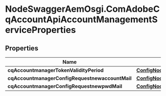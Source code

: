 # NodeSwaggerAemOsgi.ComAdobeCqAccountApiAccountManagementServiceProperties

## Properties

Name | Type | Description | Notes
------------ | ------------- | ------------- | -------------
**cqAccountmanagerTokenValidityPeriod** | [**ConfigNodePropertyInteger**](ConfigNodePropertyInteger.md) |  | [optional] 
**cqAccountmanagerConfigRequestnewaccountMail** | [**ConfigNodePropertyString**](ConfigNodePropertyString.md) |  | [optional] 
**cqAccountmanagerConfigRequestnewpwdMail** | [**ConfigNodePropertyString**](ConfigNodePropertyString.md) |  | [optional] 


